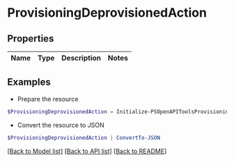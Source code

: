 # ProvisioningDeprovisionedAction
## Properties

Name | Type | Description | Notes
------------ | ------------- | ------------- | -------------

## Examples

- Prepare the resource
```powershell
$ProvisioningDeprovisionedAction = Initialize-PSOpenAPIToolsProvisioningDeprovisionedAction 
```

- Convert the resource to JSON
```powershell
$ProvisioningDeprovisionedAction | ConvertTo-JSON
```

[[Back to Model list]](../README.md#documentation-for-models) [[Back to API list]](../README.md#documentation-for-api-endpoints) [[Back to README]](../README.md)

